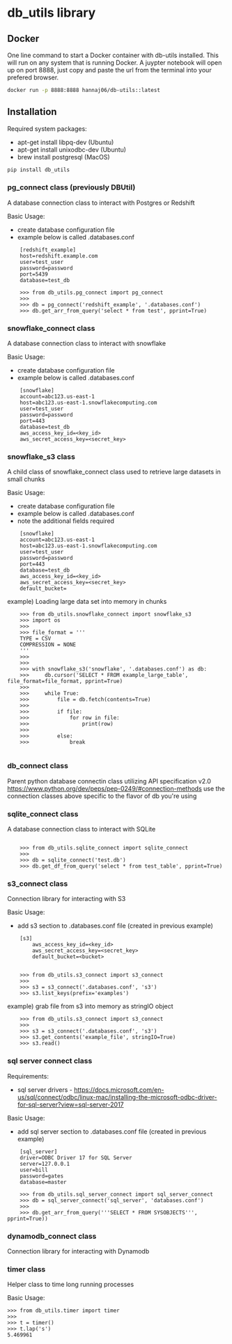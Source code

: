 # db_utils library

## Docker
One line command to start a Docker container with db-utils installed.  This will run on any system that is running Docker.  A juypter notebook will open up on port 8888, just copy and paste the url from the terminal into your prefered browser.

```bash
docker run -p 8888:8888 hannaj06/db-utils::latest
```


## Installation

Required system packages:
 * apt-get install libpq-dev (Ubuntu)
 * apt-get install unixodbc-dev (Ubuntu)
 * brew install postgresql (MacOS)

```bash
pip install db_utils
```

### pg_connect class (previously DBUtil)
A database connection class to interact with  Postgres or Redshift

Basic Usage:
 * create database configuration file
 * example below is called .databases.conf

```
    [redshift_example]
    host=redshift.example.com
    user=test_user
    password=password
    port=5439
    database=test_db

    >>> from db_utils.pg_connect import pg_connect
    >>>
    >>> db = pg_connect('redshift_example', '.databases.conf')
    >>> db.get_arr_from_query('select * from test', pprint=True)
```


### snowflake_connect class
A database connection class to interact with snowflake

Basic Usage:
 * create database configuration file
 * example below is called .databases.conf

```
    [snowflake]
    account=abc123.us-east-1
    host=abc123.us-east-1.snowflakecomputing.com
    user=test_user
    password=password
    port=443
    database=test_db
    aws_access_key_id=<key_id>
    aws_secret_access_key=<secret_key>
```

### snowflake_s3 class
A child class of snowflake_connect class used to retrieve large datasets in small chunks

Basic Usage:
 * create database configuration file
 * example below is called .databases.conf
 * note the additional fields required

```
    [snowflake]
    account=abc123.us-east-1
    host=abc123.us-east-1.snowflakecomputing.com
    user=test_user
    password=password
    port=443
    database=test_db
    aws_access_key_id=<key_id>
    aws_secret_access_key=<secret_key>
    default_bucket=
```

example) Loading large data set into memory in chunks
```
    >>> from db_utils.snowflake_connect import snowflake_s3
    >>> import os
    >>>
    >>> file_format = '''
    TYPE = CSV
    COMPRESSION = NONE
    '''
    >>>
    >>>
    >>> with snowflake_s3('snowflake', '.databases.conf') as db:
    >>>     db.cursor('SELECT * FROM example_large_table', file_format=file_format, pprint=True)
    >>>
    >>>     while True:
    >>>         file = db.fetch(contents=True)
    >>>
    >>>         if file:
    >>>             for row in file:
    >>>                 print(row)
    >>>
    >>>         else:
    >>>             break


```


### db_connect class
Parent python database connectin class utilizing
API specification v2.0 https://www.python.org/dev/peps/pep-0249/#connection-methods
use the connection classes above specific to the flavor of db you're using


### sqlite_connect class
A database connection class to interact with SQLite

```

    >>> from db_utils.sqlite_connect import sqlite_connect
    >>>
    >>> db = sqlite_connect('test.db')
    >>> db.get_df_from_query('select * from test_table', pprint=True)
```

### s3_connect class
Connection library for interacting with S3

Basic Usage:
 * add s3 section to .databases.conf file (created in previous example)

```
    [s3]
        aws_access_key_id=<key_id>
        aws_secret_access_key=<secret_key>
        default_bucket=<bucket>


    >>> from db_utils.s3_connect import s3_connect
    >>>
    >>> s3 = s3_connect('.databases.conf', 's3')
    >>> s3.list_keys(prefix='examples')

```

example) grab file from s3 into memory as stringIO object
```
    >>> from db_utils.s3_connect import s3_connect
    >>>
    >>> s3 = s3_connect('.databases.conf', 's3')
    >>> s3.get_contents('example_file', stringIO=True)
    >>> s3.read()

```

### sql server connect class

Requirements: 
 * sql server drivers - https://docs.microsoft.com/en-us/sql/connect/odbc/linux-mac/installing-the-microsoft-odbc-driver-for-sql-server?view=sql-server-2017

Basic Usage:
 * add sql server section to .databases.conf file (created in previous example)


```
    [sql_server]
    driver=ODBC Driver 17 for SQL Server
    server=127.0.0.1
    user=bill
    password=gates
    database=master

    >>> from db_utils.sql_server_connect import sql_server_connect
    >>> db = sql_server_connect('sql_server', 'databases.conf')
    >>>
    >>> db.get_arr_from_query('''SELECT * FROM SYSOBJECTS''', pprint=True))
```



### dynamodb_connect class
Connection library for interacting with Dynamodb


### timer class
Helper class to time long running processes

Basic Usage:

```
>>> from db_utils.timer import timer
>>>
>>> t = timer()
>>> t.lap('s')
5.469961
```
